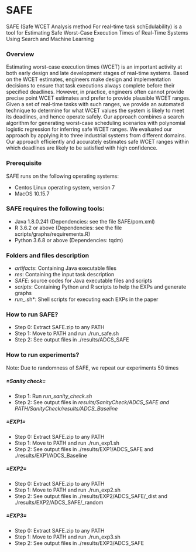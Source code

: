 # SAFE
SAFE (Safe WCET Analysis method For real-time task schEdulability) is a tool for Estimating Safe Worst-Case Execution Times of Real-Time Systems Using Search and Machine Learning


### Overview
Estimating worst-case execution times (WCET) is an important activity at both early design and late development stages of real-time systems. Based on the WCET estimates, engineers make design and implementation decisions to ensure that task executions always complete before their specified deadlines. However, in practice, engineers often cannot provide precise point WCET estimates and prefer to provide plausible WCET ranges. Given a set of real-time tasks with such ranges, we provide an automated technique to determine for what WCET values the system is likely to meet its deadlines, and hence operate safely. Our approach combines a search algorithm for generating worst-case scheduling scenarios with polynomial logistic regression for inferring safe WCET ranges. We evaluated our approach by applying it to three industrial systems from different domains. Our approach efficiently and accurately estimates safe WCET ranges within which deadlines are likely to be satisfied with high confidence.


### Prerequisite
SAFE runs on the following operating systems:
- Centos Linux operating system, version 7
- MacOS 10.15.7


### SAFE requires the following tools:
- Java 1.8.0.241 (Dependencies: see the file SAFE/pom.xml)
- R 3.6.2 or above (Dependencies: see the file scripts/graphs/requirements.R)
- Python 3.6.8 or above (Dependencies: tqdm)

 
### Folders and files description
* *artifacts*: Containing Java executable files
* *res*: Containing the input task description
* *SAFE*: source codes for Java executable files and scripts
* *scripts*: Containing Python and R scripts to help the EXPs and generate graphs
* *run_*.sh*: Shell scripts for executing each EXPs in the paper


### How to run SAFE?
* Step 0: Extract SAFE.zip to any PATH
* Step 1: Move to PATH and run ./run_safe.sh
* Step 2: See output files in ./results/ADCS_SAFE


### How to run experiments?
Note: Due to randomness of SAFE, we repeat our experiments 50 times

##### =Sanity check=
* Step 1: Run *run_sanity_check.sh*
* Step 2: See output files in *results/SanityCheck/ADCS_SAFE and PATH/SanityCheck/results/ADCS_Baseline*


##### =EXP1=
* Step 0: Extract SAFE.zip to any PATH
* Step 1: Move to PATH and run ./run_exp1.sh
* Step 2: See output files in ./results/EXP1/ADCS_SAFE and ./results/EXP1/ADCS_Baseline

##### =EXP2=
* Step 0: Extract SAFE.zip to any PATH
* Step 1: Move to PATH and run ./run_exp2.sh
* Step 2: See output files in ./results/EXP2/ADCS_SAFE/_dist and ./results/EXP2/ADCS_SAFE/_random

##### =EXP3=
* Step 0: Extract SAFE.zip to any PATH
* Step 1: Move to PATH and run ./run_exp3.sh
* Step 2: See output files in ./results/EXP3/ADCS_SAFE




